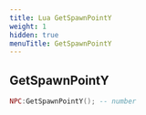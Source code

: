 ```yaml
---
title: Lua GetSpawnPointY
weight: 1
hidden: true
menuTitle: GetSpawnPointY
---
```

## GetSpawnPointY
```lua
NPC:GetSpawnPointY(); -- number
```